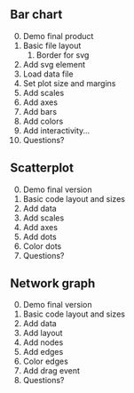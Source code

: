 ## Bar chart

0. Demo final product
1. Basic file layout
	1. Border for svg
2. Add svg element
3. Load data file
4. Set plot size and margins
5. Add scales
6. Add axes
7. Add bars
8. Add colors
9. Add interactivity...
10. Questions?

## Scatterplot

0. Demo final version
1. Basic code layout and sizes
2. Add data
2. Add scales
3. Add axes
4. Add dots
5. Color dots
5. Questions?

## Network graph

0. Demo final version
1. Basic code layout and sizes
2. Add data
3. Add layout
5. Add nodes
6. Add edges
7. Color edges
8. Add drag event
9. Questions?
